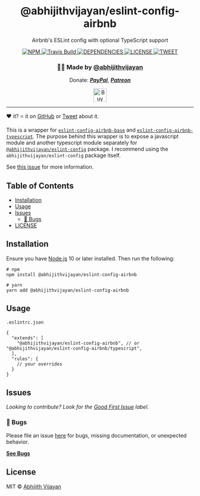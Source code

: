 <h1 align="center">@abhijithvijayan/eslint-config-airbnb</h1>
<p align="center">Airbnb's ESLint config with optional TypeScript support</p>
<div align="center">
  <a href="https://www.npmjs.com/package/@abhijithvijayan/eslint-config-airbnb">
    <img src="https://img.shields.io/npm/v/@abhijithvijayan/eslint-config-airbnb" alt="NPM" />
  </a>
  <a href="https://travis-ci.com/abhijithvijayan/eslint-config-airbnb">
    <img src="https://travis-ci.com/abhijithvijayan/eslint-config-airbnb.svg?branch=main" alt="Travis Build" />
  </a>
  </a>
  <a href="https://david-dm.org/abhijithvijayan/eslint-config-airbnb">
    <img src="https://img.shields.io/david/abhijithvijayan/eslint-config-airbnb.svg?colorB=orange" alt="DEPENDENCIES" />
  </a>
  <a href="https://github.com/abhijithvijayan/eslint-config-airbnb/blob/master/license">
    <img src="https://img.shields.io/github/license/abhijithvijayan/eslint-config-airbnb.svg" alt="LICENSE" />
  </a>
  <a href="https://twitter.com/intent/tweet?text=Check%20out%20@abhijithvijayan/eslint-config-airbnb%21%20by%20%40_abhijithv%0A%0Ahttps%3A%2F%2Fgithub.com%2Fabhijithvijayan/eslint-config-airbnb%0A%0A%23javascript%20%23typescript%20%23eslint%20%23airbnb">
     <img src="https://img.shields.io/twitter/url/http/shields.io.svg?style=social" alt="TWEET" />
  </a>
</div>
<h3 align="center">🙋‍♂️ Made by <a href="https://twitter.com/_abhijithv">@abhijithvijayan</a></h3>
<p align="center">
  Donate:
  <a href="https://www.paypal.me/iamabhijithvijayan" target='_blank'><i><b>PayPal</b></i></a>,
  <a href="https://www.patreon.com/abhijithvijayan" target='_blank'><i><b>Patreon</b></i></a>
</p>
<p align="center">
  <a href='https://www.buymeacoffee.com/abhijithvijayan' target='_blank'>
    <img height='36' style='border:0px;height:36px;' src='https://bmc-cdn.nyc3.digitaloceanspaces.com/BMC-button-images/custom_images/orange_img.png' border='0' alt='Buy Me a Coffee' />
  </a>
</p>
<hr />

❤️ it? ⭐️ it on [GitHub](https://github.com/abhijithvijayan/@abhijithvijayan/eslint-config-airbnb/stargazers) or [Tweet](https://twitter.com/intent/tweet?text=Check%20out%20@abhijithvijayan/eslint-config-airbnb%21%20by%20%40_abhijithv%0A%0Ahttps%3A%2F%2Fgithub.com%2Fabhijithvijayan/eslint-config-airbnb%0A%0A%23javascript%20%23typescript%20%23eslint%20%23airbnb) about it.

This is a wrapper for [`eslint-config-airbnb-base`](https://www.npmjs.com/package/eslint-config-airbnb-base) and [`eslint-config-airbnb-typescript`](https://github.com/iamturns/eslint-config-airbnb-typescript). The purpose behind this wrapper is to expose a javascript module and another typescript module separately for [`@abhijithvijayan/eslint-config`](https://github.com/abhijithvijayan/eslint-config) package. I recommend using the `abhijithvijayan/eslint-config` package itself.

See [this issue](https://github.com/abhijithvijayan/eslint-config/issues/6) for more information.

## Table of Contents

- [Installation](#installation)
- [Usage](#usage)
- [Issues](#issues)
  - [🐛 Bugs](#-bugs)
- [LICENSE](#license)

## Installation

Ensure you have [Node.js](https://nodejs.org) 10 or later installed. Then run the following:

```
# npm
npm install @abhijithvijayan/eslint-config-airbnb

# yarn
yarn add @abhijithvijayan/eslint-config-airbnb
```

## Usage

`.eslintrc.json`

```
{
  "extends": [
    "@abhijithvijayan/eslint-config-airbnb", // or "@abhijithvijayan/eslint-config-airbnb/typescript",
  ],
  "rules": {
    // your overrides
  }
}
```

## Issues

_Looking to contribute? Look for the [Good First Issue](https://github.com/abhijithvijayan/@abhijithvijayan/eslint-config-airbnb/issues?q=is%3Aissue+is%3Aopen+sort%3Aupdated-desc+label%3A%22good+first+issue%22)
label._

### 🐛 Bugs

Please file an issue [here](https://github.com/abhijithvijayan/@abhijithvijayan/eslint-config-airbnb/issues/new) for bugs, missing documentation, or unexpected behavior.

[**See Bugs**](https://github.com/abhijithvijayan/@abhijithvijayan/eslint-config-airbnb/issues?q=is%3Aissue+is%3Aopen+sort%3Aupdated-desc+label%3A%22type%3A+bug%22)

## License

MIT © [Abhijith Vijayan](https://abhijithvijayan.in)
